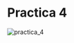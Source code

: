 # Practica 4

![practica_4](https://github.com/JucaLozte/Practica-4/assets/148293086/2c640302-67b4-4ad5-ad5d-3b21ed9f4c75)
